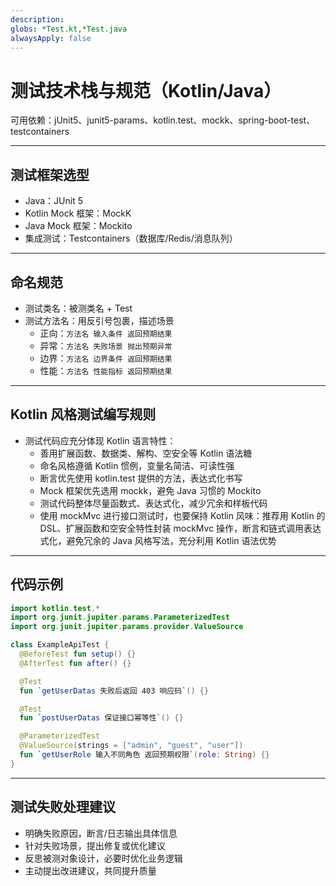 ```yaml
---
description:
globs: *Test.kt,*Test.java
alwaysApply: false
---
```


# 测试技术栈与规范（Kotlin/Java）

可用依赖：jUnit5、junit5-params、kotlin.test、mockk、spring-boot-test、testcontainers

---

## 测试框架选型

- Java：JUnit 5
- Kotlin Mock 框架：MockK
- Java Mock 框架：Mockito
- 集成测试：Testcontainers（数据库/Redis/消息队列）

---

## 命名规范

- 测试类名：被测类名 + Test
- 测试方法名：用反引号包裹，描述场景
  - 正向：`方法名 输入条件 返回预期结果`
  - 异常：`方法名 失败场景 抛出预期异常`
  - 边界：`方法名 边界条件 返回预期结果`
  - 性能：`方法名 性能指标 返回预期结果`

---

## Kotlin 风格测试编写规则

- 测试代码应充分体现 Kotlin 语言特性：
  - 善用扩展函数、数据类、解构、空安全等 Kotlin 语法糖
  - 命名风格遵循 Kotlin 惯例，变量名简洁、可读性强
  - 断言优先使用 kotlin.test 提供的方法，表达式化书写
  - Mock 框架优先选用 mockk，避免 Java 习惯的 Mockito
  - 测试代码整体尽量函数式、表达式化，减少冗余和样板代码
  - 使用 mockMvc 进行接口测试时，也要保持 Kotlin 风味：推荐用 Kotlin 的 DSL、扩展函数和空安全特性封装 mockMvc 操作，断言和链式调用表达式化，避免冗余的 Java 风格写法，充分利用 Kotlin 语法优势

---

## 代码示例

```kotlin
import kotlin.test.*
import org.junit.jupiter.params.ParameterizedTest
import org.junit.jupiter.params.provider.ValueSource

class ExampleApiTest {
  @BeforeTest fun setup() {}
  @AfterTest fun after() {}

  @Test
  fun `getUserDatas 失败后返回 403 响应码`() {}

  @Test
  fun `postUserDatas 保证接口幂等性`() {}

  @ParameterizedTest
  @ValueSource(strings = ["admin", "guest", "user"])
  fun `getUserRole 输入不同角色 返回预期权限`(role: String) {}
}
```

---

## 测试失败处理建议

- 明确失败原因，断言/日志输出具体信息
- 针对失败场景，提出修复或优化建议
- 反思被测对象设计，必要时优化业务逻辑
- 主动提出改进建议，共同提升质量
